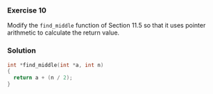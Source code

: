 ### Exercise 10

Modify the `find_middle` function of Section 11.5 so that it uses pointer
arithmetic to calculate the return value.

### Solution

```c
int *find_middle(int *a, int n)
{
  return a + (n / 2);
}
```
